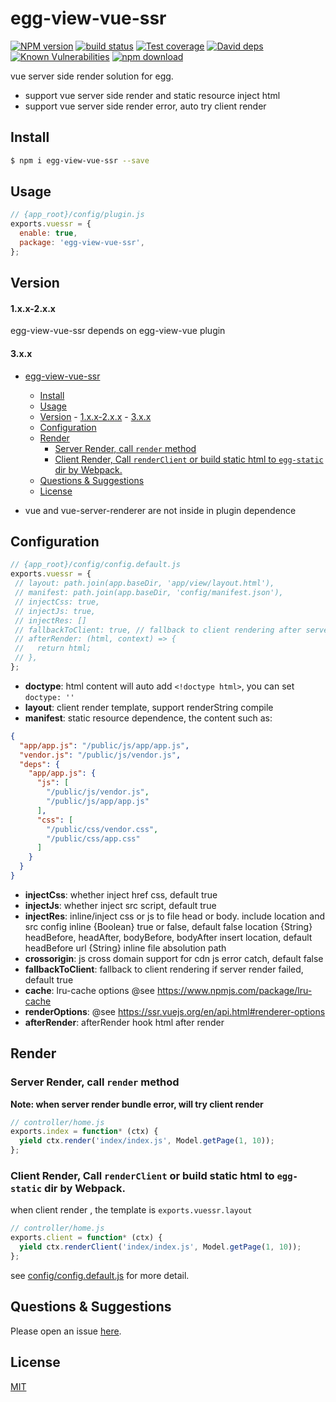 # egg-view-vue-ssr

[![NPM version][npm-image]][npm-url]
[![build status][travis-image]][travis-url]
[![Test coverage][codecov-image]][codecov-url]
[![David deps][david-image]][david-url]
[![Known Vulnerabilities][snyk-image]][snyk-url]
[![npm download][download-image]][download-url]

[npm-image]: https://img.shields.io/npm/v/egg-view-vue-ssr.svg?style=flat-square
[npm-url]: https://npmjs.org/package/egg-view-vue-ssr
[travis-image]: https://img.shields.io/travis/hubcarl/egg-view-vue-ssr.svg?style=flat-square
[travis-url]: https://travis-ci.org/hubcarl/egg-view-vue-ssr
[codecov-image]: https://img.shields.io/codecov/c/github/hubcarl/egg-view-vue-ssr.svg?style=flat-square
[codecov-url]: https://codecov.io/github/hubcarl/egg-view-vue-ssr?branch=master
[david-image]: https://img.shields.io/david/hubcarl/egg-view-vue-ssr.svg?style=flat-square
[david-url]: https://david-dm.org/hubcarl/egg-view-vue-ssr
[snyk-image]: https://snyk.io/test/npm/egg-view-vue-ssr/badge.svg?style=flat-square
[snyk-url]: https://snyk.io/test/npm/egg-view-vue-ssr
[download-image]: https://img.shields.io/npm/dm/egg-view-vue-ssr.svg?style=flat-square
[download-url]: https://npmjs.org/package/egg-view-vue-ssr

vue server side render solution for egg.

- support vue server side render and static resource inject html
- support vue server side render error, auto try client render

## Install

```bash
$ npm i egg-view-vue-ssr --save
```

## Usage

```js
// {app_root}/config/plugin.js
exports.vuessr = {
  enable: true,
  package: 'egg-view-vue-ssr',
};
```
## Version

#### 1.x.x-2.x.x

egg-view-vue-ssr depends on egg-view-vue plugin

#### 3.x.x

- [egg-view-vue-ssr](#egg-view-vue-ssr)
    - [Install](#install)
    - [Usage](#usage)
    - [Version](#version)
            - [1.x.x-2.x.x](#1xx-2xx)
            - [3.x.x](#3xx)
    - [Configuration](#configuration)
    - [Render](#render)
        - [Server Render, call `render` method](#server-render-call-render-method)
        - [Client Render, Call `renderClient`  or  build static html to `egg-static` dir by Webpack.](#client-render-call-renderclient-or-build-static-html-to-egg-static-dir-by-webpack)
    - [Questions & Suggestions](#questions-suggestions)
    - [License](#license)

- vue and vue-server-renderer are not inside in plugin dependence

## Configuration

```js
// {app_root}/config/config.default.js
exports.vuessr = {
 // layout: path.join(app.baseDir, 'app/view/layout.html'),
 // manifest: path.join(app.baseDir, 'config/manifest.json'),
 // injectCss: true,
 // injectJs: true,
 // injectRes: []
 // fallbackToClient: true, // fallback to client rendering after server rendering failed
 // afterRender: (html, context) => {
 //   return html;
 // },
};
```
- **doctype**: html content will auto add `<!doctype html>`, you can set `doctype: ''` 
- **layout**: client render template, support renderString compile
- **manifest**: static resource dependence, the content such as:

```json
{
  "app/app.js": "/public/js/app/app.js",
  "vendor.js": "/public/js/vendor.js",
  "deps": {
    "app/app.js": {
      "js": [
        "/public/js/vendor.js",
        "/public/js/app/app.js"
      ],
      "css": [
        "/public/css/vendor.css",
        "/public/css/app.css"
      ]
    }
  }
}
```
- **injectCss**: whether inject href css, default true
- **injectJs**: whether inject src script, default true
- **injectRes**: inline/inject css or js to file head or body. include location and src config
  inline {Boolean} true or false, default false
  location {String} headBefore, headAfter, bodyBefore, bodyAfter  insert location, default headBefore
  url {String} inline file absolution path
- **crossorigin**: js cross domain support for cdn js error catch, default false
- **fallbackToClient**: fallback to client rendering if server render failed, default true
- **cache**: lru-cache options @see https://www.npmjs.com/package/lru-cache
- **renderOptions**: @see https://ssr.vuejs.org/en/api.html#renderer-options
- **afterRender**:  afterRender hook html after render

## Render

### Server Render, call `render` method

**Note: when server render bundle error, will try client render**

```js
// controller/home.js
exports.index = function* (ctx) {
  yield ctx.render('index/index.js', Model.getPage(1, 10));
};
```

### Client Render, Call `renderClient`  or  build static html to `egg-static` dir by Webpack.

when client render , the template is `exports.vuessr.layout`

```js
// controller/home.js
exports.client = function* (ctx) {
  yield ctx.renderClient('index/index.js', Model.getPage(1, 10));
};
```


see [config/config.default.js](config/config.default.js) for more detail.

## Questions & Suggestions

Please open an issue [here](https://github.com/hubcarl/egg-view-vue-ssr/issues).

## License

[MIT](LICENSE)


